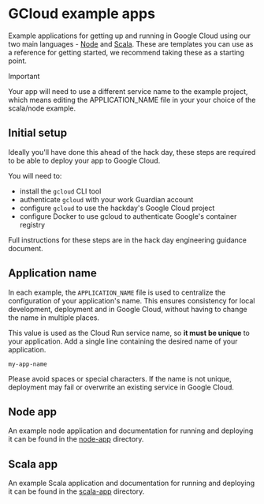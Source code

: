 GCloud example apps
===================

Example applications for getting up and running in Google Cloud using our two main languages - [Node](https://nodejs.org/en) and [Scala](https://www.scala-lang.org/). These are templates you can use as a reference for getting started, we recommend taking these as a starting point.

> [!IMPORTANT]
> Your app will need to use a different service name to the example project, which means editing the APPLICATION_NAME file in your your choice of the scala/node example.

## Initial setup

Ideally you'll have done this ahead of the hack day, these steps are required to be able to deploy your app to Google Cloud.

You will need to:
- install the `gcloud` CLI tool
- authenticate `gcloud` with your work Guardian account
- configure `gcloud` to use the hackday's Google Cloud project
- configure Docker to use gcloud to authenticate Google's container registry

Full instructions for these steps are in the hack day engineering guidance document.

## Application name

In each example, the `APPLICATION_NAME` file is used to centralize the configuration of your application's name. This ensures consistency for local development, deployment and in Google Cloud, without having to change the name in multiple places.

This value is used as the Cloud Run service name, so **it must be unique** to your application. Add a single line containing the desired name of your application.

    my-app-name

Please avoid spaces or special characters. If the name is not unique, deployment may fail or overwrite an existing service in Google Cloud.

## Node app

An example node application and documentation for running and deploying it can be found in the [node-app](./node-app/) directory.

## Scala app

An example Scala application and documentation for running and deploying it can be found in the [scala-app](./scala-app/) directory.
